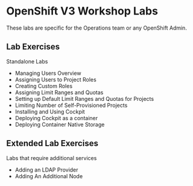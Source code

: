 # OpenShift V3 Workshop Labs

These labs are specific for the Operations team or any OpenShift Admin.

## Lab Exercises 

Standalone Labs

* Managing Users Overview
* Assigning Users to Project Roles
* Creating Custom Roles
* Assigning Limit Ranges and Quotas
* Setting up Default Limit Ranges and Quotas for Projects
* Limiting Number of Self-Provisioned Projects
* Installing and Using Cockpit
* Deploying Cockpit as a container
* Deploying Container Native Storage

## Extended Lab Exercises 

Labs that require additional services

* Adding an LDAP Provider
* Adding An Additional Node
